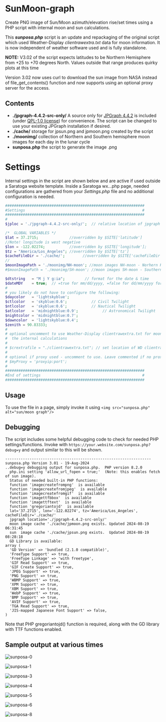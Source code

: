 # SunMoon-graph
Create PNG image of Sun/Moon azimuth/elevation rise/set times using a PHP script with internal moon and sun calculations.

This ***sunposa.php*** script is an update and repackaging of the original script which used Weather-Display *clientrawextra.txt* data for moon information.
It is now independent of weather software used and is fully standalone.

**NOTE:** V3.02 of the script expects latitudes to be Northern Hemisphere from +25 to +70 degrees North. Values outside that range produces quirky plots at this time

Version 3.02 now uses curl to download the sun image from NASA instead of file_get_contents() function and now supports using an optional proxy server for the access.
## Contents
+  **./jpgraph-4.4.2-src-only/** A source only for [JPGraph 4.4.2](https://jpgraph.net/download/) is included (under [QPL-1.0 license](http://www.opensource.org/licenses/qtpl.php)) for convenience.  The script can be changed to use your existing JPGraph installation if desired.
+  **./cache/** storage for jpsun.png and jpmoon.png created by the script
+  **./moonimg/** collection of Northern and Southern hemisphere moon images for each day in the lunar cycle
+  **sunposa.php** the script to generate the image .png

# Settings
Internal settings in the script are shown below and are active if used outside a Saratoga website template.  Inside a Saratoga wx...php page, needed configurations are gathered from your *Settings.php* file and no additional configuration is needed.
```php
###############################################################
#Settings                                                     #
###############################################################
#
$jploc = './jpgraph-4.4.2-src-only/';  // relative location of jpgraph library

/*  GLOBAL VARIABLES */
$lat = 37.2715;              //overridden by $SITE['latitude']
//Note! longitude is west negative
$lon = -122.02274;           //overridden by $SITE['longitude'];
$tz = "America/Los_Angeles"; //overridden by $SITE['tz']
$cacheFileDir = './cache/';        //overridden by $SITE['cacheFileDir']
//
$moonImagePath = './moonimg/NH-moon'; //moon images NH-moon - Norhern Hemisphere
#$moonImagePath = './moonimg/SH-moon'; //moon images SH-moon - Southern Hemisphere

$dtstring   = "M j Y g:ia";         // format for the date & time
$dateMDY    = true;  // =true for mm/dd/yyyy, =false for dd/mm/yyyy format
#
# you likely do not have to configure the following:
$daycolor   = 'lightskyblue';
$ctlcolor   = 'skyblue:0.6';           // Civil Twilight
$ntlcolor   = 'skyblue:0.6';           // Nautical Twilight
$atlcolor   = 'midnightblue:0.9';           // Astronomical Twilight
$nightcolor = 'midnightblue:0.7';
$dawncolor  = 'lightskyblue:0.4';
$zenith = 90.83333;
#
# optional uncomment to use Weather-Display clientrawextra.txt for moon instead of<br />
#  the internal calculations
#
# $crextrafile = "./clientrawextra.txt"; // set location of WD clientrawextra file
#
# optional if proxy used - uncomment to use. Leave commented if no proxy server needed
# $myProxy = 'proxyip:port';
#
###############################################################
#End of settings                                              #
###############################################################
```

## Usage
To use the file in a page, simply invoke it using `<img src="sunposa.php" alt="sun/moon graph"/>`

## Debugging
The script includes some helpful debugging code to check for needed PHP settings/functions.
Invoke with `https://your.website.com/sunposa.php?debug=y` and output similar to this will be shown.

```
------------------------------------------------------------------
sunposa.php Version 3.01 - 19-Aug-2024
..debug=y debugging output for sunposa.php.  PHP version 8.2.0
  php.ini setting 'allow_url_fopen = true;'  (Note: this enables fetch of sun image).
  Status of needed built-in PHP functions:
  function 'imagecreatefrompng'  is available
  function 'imagecreatefromjpeg'  is available
  function 'imagecreatefromgif'  is available
  function 'imagettfbbox'  is available
  function 'imagettftext'  is available
  function 'gregoriantojd'  is available
  lat='37.2715', lon='-122.02274', tz='America/Los_Angeles', cacheFileDir='./cache/'
  jpgraph location='./jpgraph-4.4.2-src-only/'
  moon image cache './cache/jpmoon.png exists. Updated 2024-08-19 06:31:45
  sun  image cache './cache/jpsun.png exists.  Updated 2024-08-19 08:28:18
  GD Library is available:
array (
  'GD Version' => 'bundled (2.1.0 compatible)',
  'FreeType Support' => true,
  'FreeType Linkage' => 'with freetype',
  'GIF Read Support' => true,
  'GIF Create Support' => true,
  'JPEG Support' => true,
  'PNG Support' => true,
  'WBMP Support' => true,
  'XPM Support' => true,
  'XBM Support' => true,
  'WebP Support' => true,
  'BMP Support' => true,
  'AVIF Support' => true,
  'TGA Read Support' => true,
  'JIS-mapped Japanese Font Support' => false,
)
```
Note that PHP gregoriantojd() function is required, along with the GD library with TTF functions enabled.

## Sample output at various times

![sunposa-0](https://github.com/user-attachments/assets/1b534200-22bf-48f1-baa1-613c9521a9dc)

![sunposa-1](https://github.com/user-attachments/assets/2ce76ec7-72e0-4b4c-9a60-bfbf88da6b8b)

![sunposa-3](https://github.com/user-attachments/assets/c05b9f09-99d5-4283-bbe9-d90ec5cd32c6)

![sunposa-4](https://github.com/user-attachments/assets/4f8e337f-2d49-465a-af9b-6b6c2c62f319)

![sunposa-5](https://github.com/user-attachments/assets/44f9ebc6-9639-4702-8739-f1b032db4841)

![sunposa-6](https://github.com/user-attachments/assets/6fbbcab4-3e23-46a4-9d65-21b1acf75f0d)

![sunposa-8](https://github.com/user-attachments/assets/9813be36-0ac9-41cf-a072-eb6f8df923eb)










